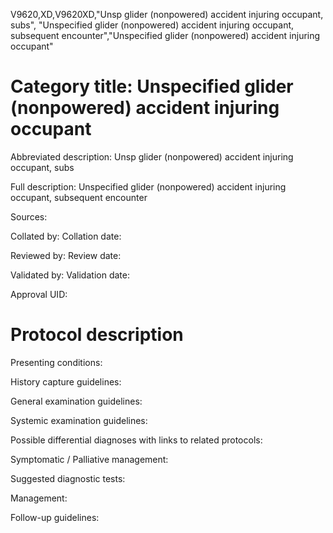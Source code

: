 V9620,XD,V9620XD,"Unsp glider (nonpowered) accident injuring occupant, subs", "Unspecified glider (nonpowered) accident injuring occupant, subsequent encounter","Unspecified glider (nonpowered) accident injuring occupant"
# Category title: Unspecified glider (nonpowered) accident injuring occupant

Abbreviated description: Unsp glider (nonpowered) accident injuring occupant, subs

Full description: Unspecified glider (nonpowered) accident injuring occupant, subsequent encounter

Sources:

Collated by:
Collation date:

Reviewed by:
Review date:

Validated by:
Validation date:

Approval UID:

# Protocol description

Presenting conditions:

History capture guidelines:

General examination guidelines:

Systemic examination guidelines:

Possible differential diagnoses with links to related protocols:

Symptomatic / Palliative management:

Suggested diagnostic tests:

Management:

Follow-up guidelines:
